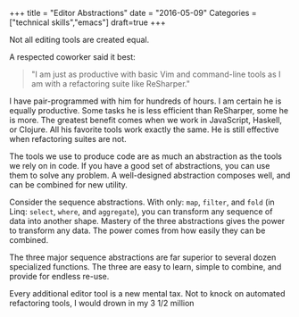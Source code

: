+++
title = "Editor Abstractions"
date = "2016-05-09"
Categories = ["technical skills","emacs"]
draft=true
+++

Not all editing tools are created equal.

A respected coworker said it best:

> "I am just as productive with basic Vim and command-line tools as I am with a
> refactoring suite like ReSharper."

I have pair-programmed with him for hundreds of hours. I am certain he is
equally productive. Some tasks he is less efficient than ReSharper, some he is
more. The greatest benefit comes when we work in JavaScript, Haskell, or
Clojure. All his favorite tools work exactly the same. He is still effective
when refactoring suites are not.

The tools we use to produce code are as much an abstraction as the tools we rely
on in code. If you have a good set of abstractions, you can use them to solve
any problem. A well-designed abstraction composes well, and can be combined for
new utility.

Consider the sequence abstractions. With only: ```map```, ```filter```, and
```fold``` (in Linq: ```select```, ```where```, and ```aggregate```), you can
transform any sequence of data into another shape. Mastery of the three
abstractions gives the power to transform any data. The power comes from how
easily they can be combined.

The three major sequence abstractions are far superior to several dozen
specialized functions. The three are easy to learn, simple to combine, and
provide for endless re-use.

Every additional editor tool is a new mental tax. Not to knock on automated
refactoring tools, I would drown in my 3 1/2 million

<!-- The more I watch Patrick work, the more I realize how much mental and muscle -->
<!-- memory I have built up around "Visual Studio"-only abstractions. -->

<!-- Our editing tools are also abstractions. We memorize commands to perform -->
<!-- actions, disregarding the underlying implementation. -->

<!-- I have found that if you have a good set of abstractions for editing code, you -->
<!-- can be very productive across lots of languages and frameworks. -->
